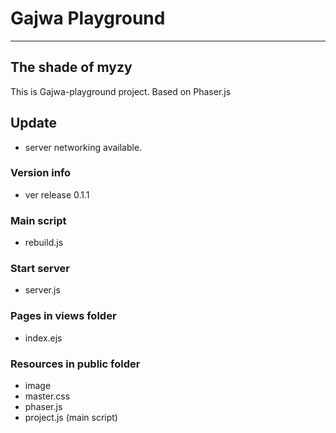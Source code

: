 # Gajwa Playground
<hr>

## The shade of myzy

This is Gajwa-playground project.
Based on Phaser.js

## Update
- server networking available.

### Version info
- ver release 0.1.1

### Main script
- rebuild.js

### Start server
- server.js

### Pages in views folder
- index.ejs

### Resources in public folder
- image
- master.css
- phaser.js
- project.js (main script)